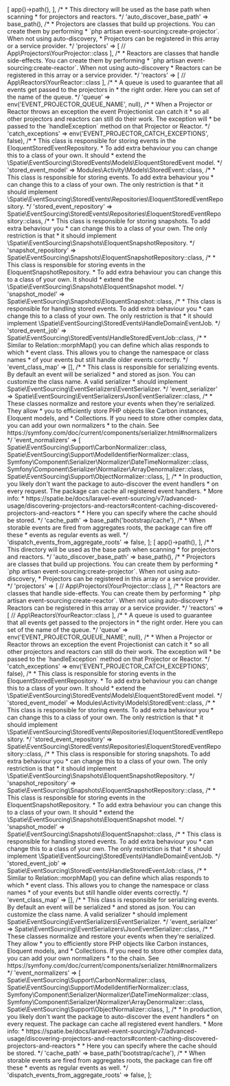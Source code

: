<?php

return [

    /*
     * These directories will be scanned for projectors and reactors. They
     * will be registered to Projectionist automatically.
     */
    'auto_discover_projectors_and_reactors' => [
        app()->path(),
    ],

    /*
     * This directory will be used as the base path when scanning
     * for projectors and reactors.
     */
    'auto_discover_base_path' => base_path(),

    /*
     * Projectors are classes that build up projections. You can create them by performing
     * `php artisan event-sourcing:create-projector`. When not using auto-discovery,
     * Projectors can be registered in this array or a service provider.
     */
    'projectors' => [
        // App\Projectors\YourProjector::class
    ],

    /*
     * Reactors are classes that handle side-effects. You can create them by performing
     * `php artisan event-sourcing:create-reactor`. When not using auto-discovery
     * Reactors can be registered in this array or a service provider.
     */
    'reactors' => [
        // App\Reactors\YourReactor::class
    ],

    /*
     * A queue is used to guarantee that all events get passed to the projectors in
     * the right order. Here you can set of the name of the queue.
     */
    'queue' => env('EVENT_PROJECTOR_QUEUE_NAME', null),

    /*
     * When a Projector or Reactor throws an exception the event Projectionist can catch it
     * so all other projectors and reactors can still do their work. The exception will
     * be passed to the `handleException` method on that Projector or Reactor.
     */
    'catch_exceptions' => env('EVENT_PROJECTOR_CATCH_EXCEPTIONS', false),

    /*
     * This class is responsible for storing events in the EloquentStoredEventRepository.
     * To add extra behaviour you can change this to a class of your own. It should
     * extend the \Spatie\EventSourcing\StoredEvents\Models\EloquentStoredEvent model.
     */
    'stored_event_model' => Modules\Activity\Models\StoredEvent::class,

    /*
     * This class is responsible for storing events. To add extra behaviour you
     * can change this to a class of your own. The only restriction is that
     * it should implement \Spatie\EventSourcing\StoredEvents\Repositories\EloquentStoredEventRepository.
     */
    'stored_event_repository' => Spatie\EventSourcing\StoredEvents\Repositories\EloquentStoredEventRepository::class,

    /*
     * This class is responsible for storing snapshots. To add extra behaviour you
     * can change this to a class of your own. The only restriction is that
     * it should implement \Spatie\EventSourcing\Snapshots\EloquentSnapshotRepository.
     */
    'snapshot_repository' => Spatie\EventSourcing\Snapshots\EloquentSnapshotRepository::class,

    /*
     * This class is responsible for storing events in the EloquentSnapshotRepository.
     * To add extra behaviour you can change this to a class of your own. It should
     * extend the \Spatie\EventSourcing\Snapshots\EloquentSnapshot model.
     */
    'snapshot_model' => Spatie\EventSourcing\Snapshots\EloquentSnapshot::class,

    /*
     * This class is responsible for handling stored events. To add extra behaviour you
     * can change this to a class of your own. The only restriction is that
     * it should implement \Spatie\EventSourcing\StoredEvents\HandleDomainEventJob.
     */
    'stored_event_job' => Spatie\EventSourcing\StoredEvents\HandleStoredEventJob::class,

    /*
     * Similar to Relation::morphMap() you can define which alias responds to which
     * event class. This allows you to change the namespace or class names
     * of your events but still handle older events correctly.
     */
    'event_class_map' => [],

    /*
     * This class is responsible for serializing events. By default an event will be serialized
     * and stored as json. You can customize the class name. A valid serializer
     * should implement Spatie\EventSourcing\EventSerializers\EventSerializer.
     */
    'event_serializer' => Spatie\EventSourcing\EventSerializers\JsonEventSerializer::class,

    /*
     * These classes normalize and restore your events when they're serialized. They allow
     * you to efficiently store PHP objects like Carbon instances, Eloquent models, and
     * Collections. If you need to store other complex data, you can add your own normalizers
     * to the chain. See https://symfony.com/doc/current/components/serializer.html#normalizers
     */
    'event_normalizers' => [
        Spatie\EventSourcing\Support\CarbonNormalizer::class,
        Spatie\EventSourcing\Support\ModelIdentifierNormalizer::class,
        Symfony\Component\Serializer\Normalizer\DateTimeNormalizer::class,
        Symfony\Component\Serializer\Normalizer\ArrayDenormalizer::class,
        Spatie\EventSourcing\Support\ObjectNormalizer::class,
    ],

    /*
     * In production, you likely don't want the package to auto-discover the event handlers
     * on every request. The package can cache all registered event handlers.
     * More info:
     * https://spatie.be/docs/laravel-event-sourcing/v7/advanced-usage/discovering-projectors-and-reactors#content-caching-discovered-projectors-and-reactors
     *
     * Here you can specify where the cache should be stored.
     */
    'cache_path' => base_path('bootstrap/cache'),

    /*
     * When storable events are fired from aggregates roots, the package can fire off these
     * events as regular events as well.
     */

    'dispatch_events_from_aggregate_roots' => false,
];
<?php

return [

    /*
     * These directories will be scanned for projectors and reactors. They
     * will be registered to Projectionist automatically.
     */
    'auto_discover_projectors_and_reactors' => [
        app()->path(),
    ],

    /*
     * This directory will be used as the base path when scanning
     * for projectors and reactors.
     */
    'auto_discover_base_path' => base_path(),

    /*
     * Projectors are classes that build up projections. You can create them by performing
     * `php artisan event-sourcing:create-projector`. When not using auto-discovery,
     * Projectors can be registered in this array or a service provider.
     */
    'projectors' => [
        // App\Projectors\YourProjector::class
    ],

    /*
     * Reactors are classes that handle side-effects. You can create them by performing
     * `php artisan event-sourcing:create-reactor`. When not using auto-discovery
     * Reactors can be registered in this array or a service provider.
     */
    'reactors' => [
        // App\Reactors\YourReactor::class
    ],

    /*
     * A queue is used to guarantee that all events get passed to the projectors in
     * the right order. Here you can set of the name of the queue.
     */
    'queue' => env('EVENT_PROJECTOR_QUEUE_NAME', null),

    /*
     * When a Projector or Reactor throws an exception the event Projectionist can catch it
     * so all other projectors and reactors can still do their work. The exception will
     * be passed to the `handleException` method on that Projector or Reactor.
     */
    'catch_exceptions' => env('EVENT_PROJECTOR_CATCH_EXCEPTIONS', false),

    /*
     * This class is responsible for storing events in the EloquentStoredEventRepository.
     * To add extra behaviour you can change this to a class of your own. It should
     * extend the \Spatie\EventSourcing\StoredEvents\Models\EloquentStoredEvent model.
     */
    'stored_event_model' => Modules\Activity\Models\StoredEvent::class,

    /*
     * This class is responsible for storing events. To add extra behaviour you
     * can change this to a class of your own. The only restriction is that
     * it should implement \Spatie\EventSourcing\StoredEvents\Repositories\EloquentStoredEventRepository.
     */
    'stored_event_repository' => Spatie\EventSourcing\StoredEvents\Repositories\EloquentStoredEventRepository::class,

    /*
     * This class is responsible for storing snapshots. To add extra behaviour you
     * can change this to a class of your own. The only restriction is that
     * it should implement \Spatie\EventSourcing\Snapshots\EloquentSnapshotRepository.
     */
    'snapshot_repository' => Spatie\EventSourcing\Snapshots\EloquentSnapshotRepository::class,

    /*
     * This class is responsible for storing events in the EloquentSnapshotRepository.
     * To add extra behaviour you can change this to a class of your own. It should
     * extend the \Spatie\EventSourcing\Snapshots\EloquentSnapshot model.
     */
    'snapshot_model' => Spatie\EventSourcing\Snapshots\EloquentSnapshot::class,

    /*
     * This class is responsible for handling stored events. To add extra behaviour you
     * can change this to a class of your own. The only restriction is that
     * it should implement \Spatie\EventSourcing\StoredEvents\HandleDomainEventJob.
     */
    'stored_event_job' => Spatie\EventSourcing\StoredEvents\HandleStoredEventJob::class,

    /*
     * Similar to Relation::morphMap() you can define which alias responds to which
     * event class. This allows you to change the namespace or class names
     * of your events but still handle older events correctly.
     */
    'event_class_map' => [],

    /*
     * This class is responsible for serializing events. By default an event will be serialized
     * and stored as json. You can customize the class name. A valid serializer
     * should implement Spatie\EventSourcing\EventSerializers\EventSerializer.
     */
    'event_serializer' => Spatie\EventSourcing\EventSerializers\JsonEventSerializer::class,

    /*
     * These classes normalize and restore your events when they're serialized. They allow
     * you to efficiently store PHP objects like Carbon instances, Eloquent models, and
     * Collections. If you need to store other complex data, you can add your own normalizers
     * to the chain. See https://symfony.com/doc/current/components/serializer.html#normalizers
     */
    'event_normalizers' => [
        Spatie\EventSourcing\Support\CarbonNormalizer::class,
        Spatie\EventSourcing\Support\ModelIdentifierNormalizer::class,
        Symfony\Component\Serializer\Normalizer\DateTimeNormalizer::class,
        Symfony\Component\Serializer\Normalizer\ArrayDenormalizer::class,
        Spatie\EventSourcing\Support\ObjectNormalizer::class,
    ],

    /*
     * In production, you likely don't want the package to auto-discover the event handlers
     * on every request. The package can cache all registered event handlers.
     * More info:
     * https://spatie.be/docs/laravel-event-sourcing/v7/advanced-usage/discovering-projectors-and-reactors#content-caching-discovered-projectors-and-reactors
     *
     * Here you can specify where the cache should be stored.
     */
    'cache_path' => base_path('bootstrap/cache'),

    /*
     * When storable events are fired from aggregates roots, the package can fire off these
     * events as regular events as well.
     */

    'dispatch_events_from_aggregate_roots' => false,
];
